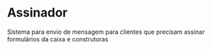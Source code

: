 # Assinador
Sistema para envio de mensagem para clientes que precisam assinar formulários da caixa e construtoras 
